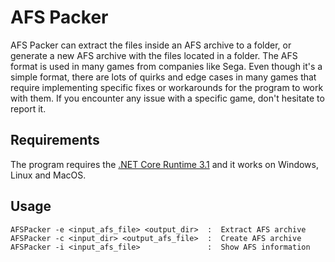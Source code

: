 # AFS Packer
AFS Packer can extract the files inside an AFS archive to a folder, or generate a new AFS archive with the files located in a folder. The AFS format is used in many games from companies like Sega. Even though it's a simple format, there are lots of quirks and edge cases in many games that require implementing specific fixes or workarounds for the program to work with them. If you encounter any issue with a specific game, don't hesitate to report it.

## Requirements
The program requires the [.NET Core Runtime 3.1](https://dotnet.microsoft.com/download/dotnet-core/3.1) and it works on Windows, Linux and MacOS.

## Usage
```
AFSPacker -e <input_afs_file> <output_dir>  :  Extract AFS archive
AFSPacker -c <input_dir> <output_afs_file>  :  Create AFS archive
AFSPacker -i <input_afs_file>               :  Show AFS information
```